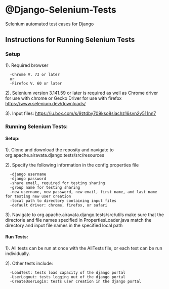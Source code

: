 # @Django-Selenium-Tests
Selenium automated test cases for Django

## Instructions for Running Selenium Tests

### Setup

1). Required browser

      -Chrome V. 73 or later
      or
      -Firefox V. 60 or later
      
2). Selenium version 3.141.59 or later is required as well as Chrome driver for use with chrome or Gecko Driver for use with firefox
      https://www.selenium.dev/downloads/ 
      
3). Input files: https://iu.box.com/s/9ztdby709kso8siachz16svn2y511nn7

### Running Selenium Tests:

#### Setup:

1). Clone and download the reposity and navigate to org.apache.airavata.django.tests/src/resources

2). Specify the following information in the config.properties file

      -django username
      -django password
      -share email, required for testing sharing
      -group name for testing sharing
      -new username, new password, new email, first name, and last name for testing new user creation
      -local path to directory containing input files
      -default driver: chrome, firefox, or safari

3). Navigate to org.apache.airavata.django.tests/src/utils make sure that the directorie and file names specified in PropertiesLoader.java match the directory and input file names in the specified local path

#### Run Tests:
 
1). All tests can be run at once with the AllTests file, or each test can be run individually.

2). Other tests include:
      
      -LoadTest: tests load capacity of the django portal
      -UserLogout: tests logging out of the django portal
      -CreateUserLogin: tests user creation in the django portal
